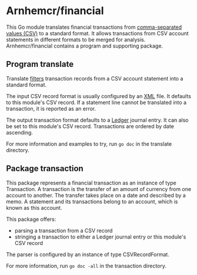 # Arnhemcr/financial

This Go module translates financial transactions
from [comma-separated values (CSV)] to a standard format.
It allows transactions from CSV account statements in different formats
to be merged for analysis.
Arnhemcr/financial contains a program and supporting package.

## Program translate

Translate [filters] transaction records from a CSV account statement into a standard format.

The input CSV record format is usually configured by an [XML] file.
It defaults to this module's CSV record.
If a statement line cannot be translated into a transaction, it is reported as an error.

The output transaction format defaults to a [Ledger] journal entry.
It can also be set to this module's CSV record.
Transactions are ordered by date ascending.

For more information and examples to try, run `go doc` in the translate directory.

## Package transaction

This package represents a financial transaction as an instance of type Transaction.
A transaction is the transfer of an amount of currency from one account to another.
The transfer takes place on a date and described by a memo.
A statement and its transactions belong to an account, which is known as this account.

This package offers:

  - parsing a transaction from a CSV record
  - stringing a transaction to either a Ledger journal entry or this module's CSV record

The parser is configured by an instance of type CSVRecordFormat.

For more information, run `go doc -all` in the transaction directory.

[comma-separated values (CSV)]: https://en.wikipedia.org/wiki/Comma-separated_values
[filters]: https://en.wikipedia.org/wiki/Filter_(software)
[Ledger]: https://en.wikipedia.org/wiki/Ledger_(software)
[XML]: https://en.wikipedia.org/wiki/XML
